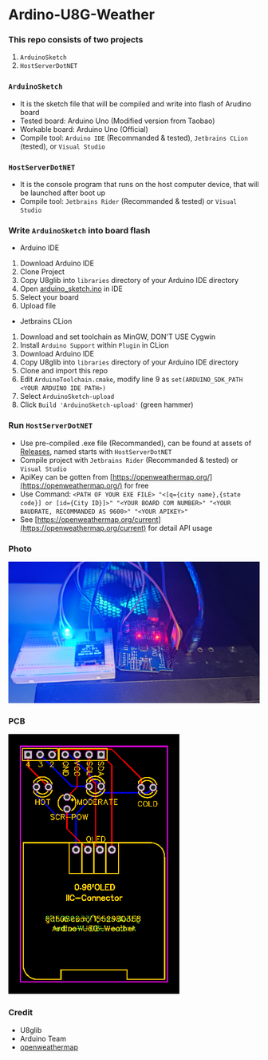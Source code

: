 # Ardino-U8G-Weather

### This repo consists of two projects
1. `ArduinoSketch`
2. `HostServerDotNET`

### `ArduinoSketch`
 - It is the sketch file that will be compiled and write into flash of Arudino board
 - Tested board: Arduino Uno (Modified version from Taobao)
 - Workable board: Arduino Uno (Official)
 - Compile tool: `Arduino IDE` (Recommanded & tested), `Jetbrains CLion` (tested), or `Visual Studio`
 
### `HostServerDotNET`
 - It is the console program that runs on the host computer device, that will be launched after boot up
 - Compile tool: `Jetbrains Rider` (Recommanded & tested) or `Visual Studio`
 
### Write `ArduinoSketch` into board flash
 - Arduino IDE
  1. Download Arduino IDE
  2. Clone Project
  3. Copy U8glib into `libraries` directory of your Arduino IDE directory
  4. Open [arduino_sketch.ino](https://github.com/1552980358/Ardino-U8G-Weather/tree/master/ArduinoSketch) in IDE
  5. Select your board
  6. Upload file
  
 - Jetbrains CLion
  1. Download and set toolchain as MinGW, DON'T USE Cygwin
  2. Install `Arduino Support` within `Plugin` in CLion
  3. Download Arduino IDE
  4. Copy U8glib into `libraries` directory of your Arduino IDE directory
  5. Clone and import this repo
  6. Edit `ArduinoToolchain.cmake`, modify line 9 as `set(ARDUINO_SDK_PATH <YOUR ARDUINO IDE PATH>)`
  7. Select `ArduinoSketch-upload`
  8. Click `Build 'ArduinoSketch-upload'` (green hammer)
  
### Run `HostServerDotNET`
 - Use pre-compiled .exe file (Recommanded), can be found at assets of [Releases](https://github.com/1552980358/Ardino-U8G-Weather/releases), named starts with `HostServerDotNET`
 - Compile project with `Jetbrains Rider` (Recommanded & tested) or `Visual Studio`
 - ApiKey can be gotten from [https://openweathermap.org/](https://openweathermap.org/) for free
 - Use Command: `<PATH OF YOUR EXE FILE> "<[q={city name},{state code}] or [id={City ID}]>" "<YOUR BOARD COM NUMBER>" "<YOUR BAUDRATE, RECOMMANDED AS 9600>" "<YOUR APIKEY>"`
 - See [https://openweathermap.org/current](https://openweathermap.org/current) for detail API usage

### Photo
![](IMG_1.jpg)

### PCB
![](PNG_PCB_V1.0.png)
 
 ### Credit
  - U8glib
  - Arduino Team
  - [openweathermap](https://openweathermap.org/)